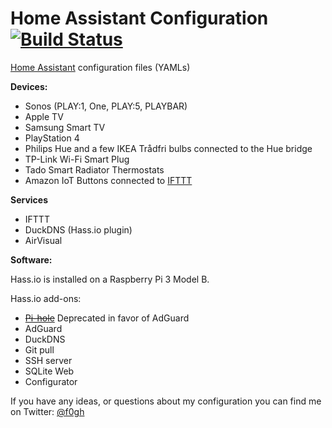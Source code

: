 # Home Assistant Configuration [![Build Status](https://travis-ci.org/Fogh/homeassistant-config.svg?branch=master)](https://travis-ci.org/Fogh/homeassistant-config)

[Home Assistant](https://home-assistant.io/) configuration files (YAMLs)

**Devices:**

- Sonos (PLAY:1, One, PLAY:5, PLAYBAR)
- Apple TV
- Samsung Smart TV
- PlayStation 4
- Philips Hue and a few IKEA Trådfri bulbs connected to the Hue bridge
- TP-Link Wi-Fi Smart Plug
- Tado Smart Radiator Thermostats
- Amazon IoT Buttons connected to [IFTTT](https://ifttt.com)

**Services**

- IFTTT
- DuckDNS (Hass.io plugin)
- AirVisual

**Software:**

Hass.io is installed on a Raspberry Pi 3 Model B.

Hass.io add-ons:
- ~~[Pi-hole](https://pi-hole.net/)~~ Deprecated in favor of AdGuard
- AdGuard
- DuckDNS
- Git pull
- SSH server
- SQLite Web
- Configurator

If you have any ideas, or questions about my configuration you can find me on Twitter: [@f0gh](https://twitter.com/f0gh)
